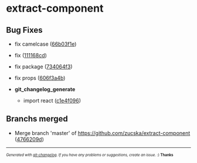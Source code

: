 # extract-component



## Bug Fixes
  - fix camelcase
  ([66b03f1e](https://github.com/zucska/extract-component/commit/66b03f1e9a807923271fb22bba47e9258388f170))
  - fix
  ([111168cd](https://github.com/zucska/extract-component/commit/111168cdc4700cb55c1591a3324dc584079673ab))
  - fix package
  ([734064f3](https://github.com/zucska/extract-component/commit/734064f3fb9938ae0df7451662ecbc1fa7d79fc9))
  - fix props
  ([606f3a4b](https://github.com/zucska/extract-component/commit/606f3a4b41e7155f2617c9b57528b37c7a3d0c90))

  - **git_changelog_generate**
    - import react
  ([c1e4f096](https://github.com/zucska/extract-component/commit/c1e4f096ada50b0c2b38b3be97a962539e0eaf37))




## Branchs merged
  - Merge branch 'master' of https://github.com/zucska/extract-component
  ([4766209d](https://github.com/zucska/extract-component/commit/4766209d3a4e7f8394c916f49ff54a67c1b9593f))





---
<sub><sup>*Generated with [git-changelog](https://github.com/rafinskipg/git-changelog). If you have any problems or suggestions, create an issue.* :) **Thanks** </sub></sup>
